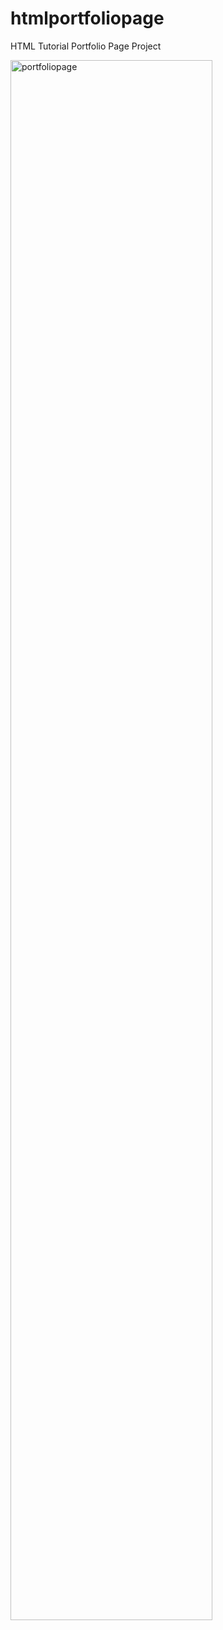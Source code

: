 # htmlportfoliopage
HTML Tutorial Portfolio Page Project

<img width="80%" alt="portfoliopage" src="https://github.com/dennisiluma/htmlportfoliopage/assets/64640469/b47fa897-8c1b-4eb6-8232-89da71e3d469">

